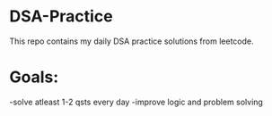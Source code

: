 # DSA-Practice
This repo contains my daily DSA practice solutions from leetcode.

# Goals:
-solve atleast 1-2 qsts every day
-improve logic and problem solving
